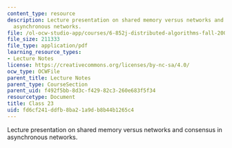 ```yaml
---
content_type: resource
description: Lecture presentation on shared memory versus networks and consensus in
  asynchronous networks.
file: /ol-ocw-studio-app/courses/6-852j-distributed-algorithms-fall-2009/fd6cf241ddfb8ba21a9db8b44b1265c4_MIT6_852JF09_lec23.pdf
file_size: 211333
file_type: application/pdf
learning_resource_types:
- Lecture Notes
license: https://creativecommons.org/licenses/by-nc-sa/4.0/
ocw_type: OCWFile
parent_title: Lecture Notes
parent_type: CourseSection
parent_uid: f492f5bb-8d3c-f429-82c3-260e683f5f34
resourcetype: Document
title: Class 23
uid: fd6cf241-ddfb-8ba2-1a9d-b8b44b1265c4
---
```

Lecture presentation on shared memory versus networks and consensus in asynchronous networks.